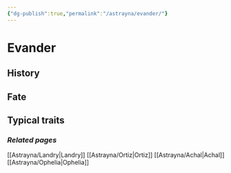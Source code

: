 ```yaml
---
{"dg-publish":true,"permalink":"/astrayna/evander/"}
---
```


# Evander
## History
## Fate
## Typical traits
### *Related pages*
[[Astrayna/Landry\|Landry]]
[[Astrayna/Ortiz\|Ortiz]]
[[Astrayna/Achal\|Achal]]
[[Astrayna/Ophelia\|Ophelia]]